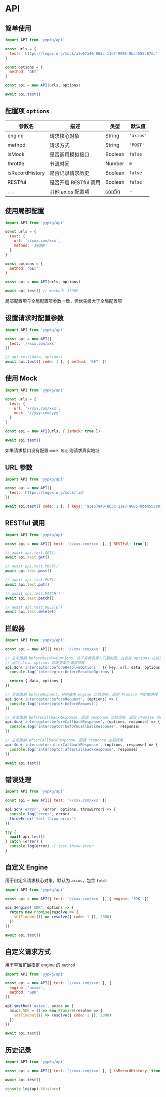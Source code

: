 # API

## 简单使用

```js
import API from 'yypkg/api'

const urls = {
  test: 'https://legox.org/mock/a3e67a40-863c-11e7-9085-0ba4558c07dc'
}

const options = {
  method: 'GET'
}

const api = new API(urls, options)

await api.test()
```

## 配置项 `options`

| 参数名 | 描述 | 类型 | 默认值 |
|-|-|-|-|
| engine | 请求核心对象 | String | `'axios'`
| method | 请求方式 | String | `'POST'` |
| isMock | 是否调用模拟接口 | Boolean | `false` |
| throttle | 节流时间 | Number | `0` |
| isRecordHistory | 是否记录请求历史 | Boolean | `false` |
| RESTful | 是否开启 RESTful 调用 | Boolean | `false` |
| ..... | 其他 axios 配置项 | [config](https://github.com/axios/axios#request-config) | - |

## 使用局部配置

```js
import API from 'yypkg/api'

const urls = {
  test: {
    url: '//xxx.com/xxx',
    method: 'JSONP'
  }
}

const options = {
  method: 'GET'
}

const api = new API(urls, options)

await api.test() // method: JSONP
```

局部配置项与全局配置项参数一致，但优先级大于全局配置项

## 设置请求时配置参数

```js
import API from 'yypkg/api'

const api = new API({
  test: '//xxx.com/xxx'
})

// api.test(data, options)
await api.test({ code: 1 }, { method: 'GET' })
```

## 使用 Mock

```js
import API from 'yypkg/api'

const urls = {
  test: {
    url: '//xxx.com/xxx',
    mock: '//yyy.com/yyy'
  }
}

const api = new API(urls, { isMock: true })

await api.test()
```

如果请求接口没有配置 `mock 地址` 则请求真实地址

## URL 参数

```js
import API from 'yypkg/api'

const api = new API({
  test: 'https://legox.org/mock/:id'
})

await api.test({ code: 1 }, { keys: 'a3e67a40-863c-11e7-9085-0ba4558c07dc' })
```

## RESTful 调用

```js
import API from 'yypkg/api'

const api = new API({ test: '//xxx.com/xxx' }, { RESTful: true })

// await api.test.GET()
await api.test.get()

// await api.test.POST()
await api.test.post()

// await api.test.PUT()
await api.test.put()

// await api.test.PATCH()
await api.test.patch()

// await api.test.DELETE()
await api.test.delete()
```

## 拦截器

```js
import API from 'yypkg/api'

const api = new API({ test: '//xxx.com/xxx' })

// 生命周期 beforeResolveOptions，处于实例调用入口最前面，在合并 options 之前调用
// 返回 data、options 可改变单次请求参数
api.$on('interceptor:beforeResolveOptions', ({ key, url, data, options, namedOptions }) => {
  console.log('interceptor:beforeResolveOptions')

  return { data, options }
})

// 生命周期 beforeRequest，开始请求 engine 之前调用，返回 Promise 可阻塞进程
api.$on('interceptor:beforeRequest', (options) => {
  console.log('interceptor:beforeRequest')
})

// 生命周期 beforeCallbackResponse，回调 response 之前调用，返回 Promise 可阻塞进程
api.$on('interceptor:beforeCallbackResponse', (options, response) => {
  console.log('interceptor:beforeCallbackResponse', response)
})

// 生命周期 afterCallbackResponse，回调 response 之后调用
api.$on('interceptor:afterCallbackResponse', (options, response) => {
  console.log('interceptor:afterCallbackResponse', response)
})

await api.test()
```

## 错误处理

```js
import API from 'yypkg/api'

const api = new API({ test: '//xxx.com/xxx' })

api.$on('error', (error, options, throwError) => {
  console.log('error', error)
  throwError('test throw error')
})

try {
  await api.test()
} catch (error) {
  console.log(error) // test throw error
}
```

## 自定义 Engine

用于自定义请求核心对象，默认为 `axios`，包含 `fetch`

```js
import API from 'yypkg/api'

const api = new API({ test: '//xxx.com/xxx' }, { engine: 'SDK' })

api.$engine('SDK', options => {
  return new Promise(resolve => {
    setTimeout(() => resolve({ code: 1 }), 2000)
  })
})

await api.test()
```

## 自定义请求方式

用于丰富扩展指定 engine 的 `method`

```js
import API from 'yypkg/api'

const api = new API({ test: '//xxx.com/xxx' }, {
  engine: 'axios',
  method: 'SDK'
})

api.$method('axios', axios => {
  axios.SDK = () => new Promise(resolve => {
    setTimeout(() => resolve({ code: 1 }), 2000)
  })
})

await api.test()
```

## 历史记录

```js
import API from 'yypkg/api'

const api = new API({ test: '//xxx.com/xxx' }, { isRecordHistory: true })

await api.test()

console.log(api.$history)
``
